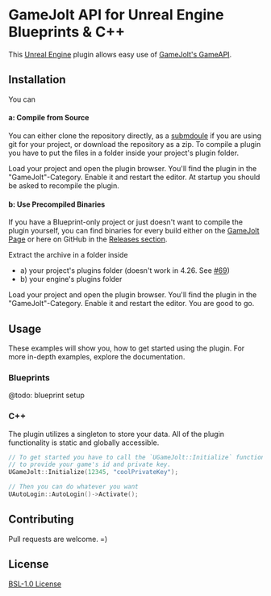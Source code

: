 # GameJolt API for Unreal Engine Blueprints & C++

This [Unreal Engine](https://www.unrealengine.com/) plugin allows easy use of [GameJolt's GameAPI](https://gamejolt.com/game-api).

## Installation

You can   
#### a: Compile from Source

You can either clone the repository directly, as a [submdoule](https://git-scm.com/book/de/v2/Git-Tools-Submodule) if you are using git for your project, or download the repository as a zip. To compile a plugin you have to put the files in a folder inside your project's plugin folder.

Load your project and open the plugin browser. You'll find the plugin in the "GameJolt"-Category. Enable it and restart the editor. At startup you should be asked to recompile the plugin.

#### b: Use Precompiled Binaries

If you have a Blueprint-only project or just doesn't want to compile the plugin yourself, you can find binaries for every build either on the [GameJolt Page](https://gamejolt.com/games/gjapi-bp/318270) or here on GitHub in the [Releases section](https://github.com/freezernick/ue-gjapi-core/releases).

Extract the archive in a folder inside
 - a) your project's plugins folder (doesn't work in 4.26. See <a href="https://github.com/freezernick/ue-gjapi-core/issues/69">#69</a>)
 - b) your engine's plugins folder

Load your project and open the plugin browser. You'll find the plugin in the "GameJolt"-Category. Enable it and restart the editor. You are good to go.

## Usage

These examples will show you, how to get started using the plugin. For more in-depth examples, explore the documentation.

### Blueprints

@todo: blueprint setup

### C++

The plugin utilizes a singleton to store your data. All of the plugin functionality is static and globally accessible.

```c++
// To get started you have to call the `UGameJolt::Initialize` function
// to provide your game's id and private key.
UGameJolt::Initialize(12345, "coolPrivateKey");

// Then you can do whatever you want
UAutoLogin::AutoLogin()->Activate();
```

## Contributing
Pull requests are welcome. =)

## License
[BSL-1.0 License](LICENSE)
